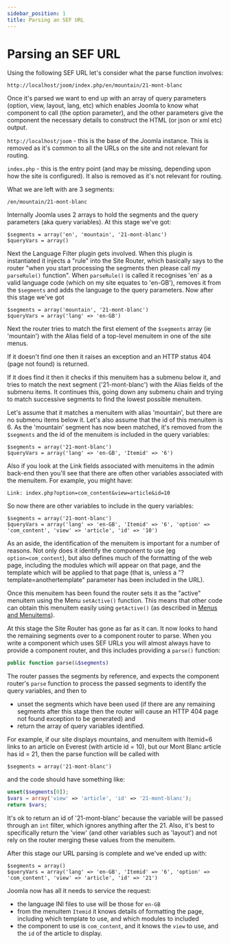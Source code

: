 ```yaml
---
sidebar_position: 1
title: Parsing an SEF URL
---
```

# Parsing an SEF URL

Using the following SEF URL let's consider what the parse function involves: 

```
http://localhost/joom/index.php/en/mountain/21-mont-blanc
```

Once it's parsed we want to end up with an array of query parameters (option, view, layout, lang, etc) which enables Joomla to know what component to call (the option parameter), and the other parameters give the component the necessary details to construct the HTML (or json or xml etc) output. 

`http://localhost/joom` - this is the base of the Joomla instance. This is removed as it's common to all the URLs on the site and not relevant for routing.

`index.php` - this is the entry point (and may be missing, depending upon how the site is configured). It also is removed as it's not relevant for routing.

What we are left with are 3 segments:

`/en/mountain/21-mont-blanc`

Internally Joomla uses 2 arrays to hold the segments and the query parameters (aka query variables). At this stage we've got:

```
$segments = array('en', 'mountain', '21-mont-blanc')
$queryVars = array()
```

Next the Language Filter plugin gets involved. When this plugin is instantiated it injects a "rule" into the Site Router, which basically says to the router "when you start processing the segments then please call my `parseRule()` function". When `parseRule()` is called it recognises 'en' as a valid language code (which on my site equates to 'en-GB'), removes it from the `$segments` and adds the language to the query parameters. Now after this stage we've got

```
$segments = array('mountain', '21-mont-blanc')
$queryVars = array('lang' => 'en-GB')
```

Next the router tries to match the first element of the `$segments` array (ie 'mountain') with the Alias field of a top-level menuitem in one of the site menus. 

If it doesn't find one then it raises an exception and an HTTP status 404 (page not found) is returned. 

If it does find it then it checks if this menuitem has a submenu below it, and tries to match the next segment ('21-mont-blanc') with the Alias fields of the submenu items. It continues this, going down any submenu chain and trying to match successive segments to find the lowest possible menuitem.

Let's assume that it matches a menuitem with alias 'mountain', but there are no submenu items below it. Let's also assume that the id of this menuitem is 6. As the 'mountain' segment has now been matched, it's removed from the `$segments` and the id of the menuitem is included in the query variables:

```
$segments = array('21-mont-blanc')
$queryVars = array('lang' => 'en-GB', 'Itemid' => '6')
```

Also if you look at the Link fields associated with menuitems in the admin back-end then you'll see that there are often other variables associated with the menuitem. For example, you might have:

```
Link: index.php?option=com_content&view=article&id=10
```
So now there are other variables to include in the query variables:

```
$segments = array('21-mont-blanc')
$queryVars = array('lang' => 'en-GB', 'Itemid' => '6', 'option' => 'com_content', 'view' => 'article', 'id' => '10')
```

As an aside, the identification of the menuitem is important for a number of reasons. Not only does it identify the component to use (eg `option=com_content`), but also defines much of the formatting of the web page, including the modules which will appear on that page, and the template which will be applied to that page (that is, unless a "?template=anothertemplate" parameter has been included in the URL). 

Once this menuitem has been found the router sets it as the "active" menuitem using the Menu `setActive()` function. This means that other code can obtain this menuitem easily using `getActive()` (as described in [Menus and Menuitems](../menus-menuitems.md#active-menu-item)). 

At this stage the Site Router has gone as far as it can. It now looks to hand the remaining segments over to a component router to parse. When you write a component which uses SEF URLs you will almost always have to provide a component router, and this includes providing a `parse()` function:

```php
public function parse(&$segments)
``` 

The router passes the segments by reference, and expects the component router's `parse` function to process the passed segments to identify the query variables, and then to
- unset the segments which have been used (if there are any remaining segments after this stage then the router will cause an HTTP 404 page not found exception to be generated) and
- return the array of query variables identified.

For example, if our site displays mountains, and menuitem with Itemid=6 links to an article on Everest (with article id = 10), but our Mont Blanc article has id = 21, then the parse function will be called with

```
$segments = array('21-mont-blanc')
```

and the code should have something like:

```php
unset($segments[0]);
$vars = array('view' => 'article', 'id' => '21-mont-blanc');
return $vars;
```

It's ok to return an id of '21-mont-blanc' because the variable will be passed through an `int` filter, which ignores anything after the 21. Also, it's best to specifically return the 'view' (and other variables such as 'layout') and not rely on the router merging these values from the menuitem. 

After this stage our URL parsing is complete and we've ended up with:

```
$segments = array()
$queryVars = array('lang' => 'en-GB', 'Itemid' => '6', 'option' => 'com_content', 'view' => 'article', 'id' => '21')
```

Joomla now has all it needs to service the request:
- the language INI files to use will be those for `en-GB`
- from the menuitem `Itemid` it knows details of formatting the page, including which template to use, and which modules to included
- the component to use is `com_content`, and it knows the `view` to use, and the `id` of the article to display.